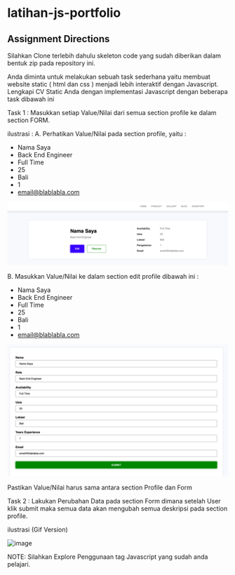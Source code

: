 # latihan-js-portfolio

## Assignment Directions 

Silahkan Clone terlebih dahulu skeleton code yang sudah diberikan dalam bentuk zip pada repository ini.


Anda diminta untuk melakukan sebuah task sederhana yaitu membuat website static ( html dan css ) menjadi lebih interaktif dengan Javascript.
Lengkapi CV Static Anda dengan implementasi Javascript dengan beberapa task dibawah ini


Task 1 : 
Masukkan setiap Value/Nilai dari semua section profile ke dalam section FORM. 

ilustrasi : 
A. Perhatikan Value/Nilai pada section profile, yaitu : 
   - Nama Saya
   - Back End Engineer
   - Full Time
   - 25
   - Bali
   - 1
   - email@blablabla.com

![image](https://github.com/stuwijay/latihan-js-portfolio/blob/main/Section%20Profile.png) 


B. Masukkan Value/Nilai ke dalam section edit profile dibawah ini : 
   - Nama Saya
   - Back End Engineer
   - Full Time
   - 25
   - Bali
   - 1
   - email@blablabla.com

![image](https://github.com/stuwijay/latihan-js-portfolio/blob/main/Section%20Form.png)

Pastikan Value/Nilai harus sama antara section Profile dan Form


Task 2 : 
Lakukan Perubahan Data pada section Form dimana setelah User klik submit maka semua data akan mengubah semua deskripsi pada section profile.

ilustrasi (Gif Version)

![image](https://github.com/H8-FTGO-P0/FTGO-P0-V1-GC2/blob/main/Task2.gif) 




NOTE: Silahkan Explore Penggunaan tag Javascript yang sudah anda pelajari. 

